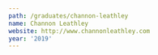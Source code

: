 ```yaml
---
path: /graduates/channon-leathley
name: Channon Leathley
website: http://www.channonleathley.com
year: '2019'
---
```

